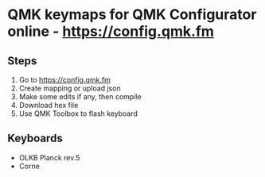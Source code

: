 # QMK keymaps for QMK Configurator online - https://config.qmk.fm

## Steps
1. Go to https://config.qmk.fm
2. Create mapping or upload json
3. Make some edits if any, then compile
4. Download hex file
5. Use QMK Toolbox to flash keyboard

## Keyboards
- OLKB Planck rev.5
- Corne
